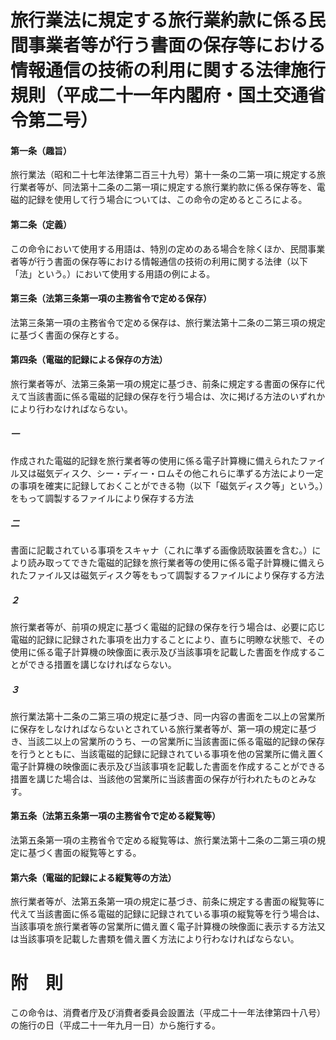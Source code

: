 # 旅行業法に規定する旅行業約款に係る民間事業者等が行う書面の保存等における情報通信の技術の利用に関する法律施行規則（平成二十一年内閣府・国土交通省令第二号）
#### 第一条（趣旨）
旅行業法（昭和二十七年法律第二百三十九号）第十一条の二第一項に規定する旅行業者等が、同法第十二条の二第一項に規定する旅行業約款に係る保存等を、電磁的記録を使用して行う場合については、この命令の定めるところによる。
#### 第二条（定義）
この命令において使用する用語は、特別の定めのある場合を除くほか、民間事業者等が行う書面の保存等における情報通信の技術の利用に関する法律（以下「法」という。）において使用する用語の例による。
#### 第三条（法第三条第一項の主務省令で定める保存）
法第三条第一項の主務省令で定める保存は、旅行業法第十二条の二第三項の規定に基づく書面の保存とする。
#### 第四条（電磁的記録による保存の方法）
旅行業者等が、法第三条第一項の規定に基づき、前条に規定する書面の保存に代えて当該書面に係る電磁的記録の保存を行う場合は、次に掲げる方法のいずれかにより行わなければならない。
##### 一
作成された電磁的記録を旅行業者等の使用に係る電子計算機に備えられたファイル又は磁気ディスク、シー・ディー・ロムその他これらに準ずる方法により一定の事項を確実に記録しておくことができる物（以下「磁気ディスク等」という。）をもって調製するファイルにより保存する方法
##### 二
書面に記載されている事項をスキャナ（これに準ずる画像読取装置を含む。）により読み取ってできた電磁的記録を旅行業者等の使用に係る電子計算機に備えられたファイル又は磁気ディスク等をもって調製するファイルにより保存する方法
##### ２
旅行業者等が、前項の規定に基づく電磁的記録の保存を行う場合は、必要に応じ電磁的記録に記録された事項を出力することにより、直ちに明瞭な状態で、その使用に係る電子計算機の映像面に表示及び当該事項を記載した書面を作成することができる措置を講じなければならない。
##### ３
旅行業法第十二条の二第三項の規定に基づき、同一内容の書面を二以上の営業所に保存をしなければならないとされている旅行業者等が、第一項の規定に基づき、当該二以上の営業所のうち、一の営業所に当該書面に係る電磁的記録の保存を行うとともに、当該電磁的記録に記録されている事項を他の営業所に備え置く電子計算機の映像面に表示及び当該事項を記載した書面を作成することができる措置を講じた場合は、当該他の営業所に当該書面の保存が行われたものとみなす。
#### 第五条（法第五条第一項の主務省令で定める縦覧等）
法第五条第一項の主務省令で定める縦覧等は、旅行業法第十二条の二第三項の規定に基づく書面の縦覧等とする。
#### 第六条（電磁的記録による縦覧等の方法）
旅行業者等が、法第五条第一項の規定に基づき、前条に規定する書面の縦覧等に代えて当該書面に係る電磁的記録に記録されている事項の縦覧等を行う場合は、当該事項を旅行業者等の営業所に備え置く電子計算機の映像面に表示する方法又は当該事項を記載した書類を備え置く方法により行わなければならない。
# 附　則
この命令は、消費者庁及び消費者委員会設置法（平成二十一年法律第四十八号）の施行の日（平成二十一年九月一日）から施行する。
